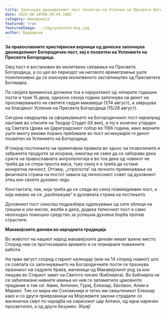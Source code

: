 ```yaml
---
title: Започнува двонеделниот пост посветен на Успение на Пресвета Богородица
date: 2023-08-14T08:39:44.190Z
category: македонија
featured: true
featuredImage: ../img/presveta-bog.jpg
author: Вардарски
---
```

**За православните христијански верници од денеска започнува двонеделниот Богородичен пост, кој е посветен на Успението на Пресвета Богородица.**

<!--StartFragment-->

Овој пост е востановен во молитвено сеќавање на Пресвета Богородица, а со цел во периодот на неговото времетраење уште поинтензивно да се изискува молитвеното застапништво од Пресветата Богомајка.

По својата временска должина тоа е најкраткиот од четирите годишни пости и трае 15 дена, односно секоја година започнува на денот на прославувањето на светите седум макавејци (1/14 август), а завршува на благденот Успение на Пресвета Богородица (15/28 август).

Сигурни сведоштва за оформувањето на Богородичниот пост најнапред наоѓаме во списите на Теодор Студит (IX век), а тој е конечно утврден од Светата Црква на Цариградскиот собор во 1166 година, иако верните уште многу векови порано пребивале во пост исчекувајќи го денот посветен на Успението на Богородица.

И покрај постоењето на ориентирни правила во однос на позволените и забранети продукти за исхрана, никогаш не смее да се заборави дека сржта на православната антропологија е во тоа дека од човекот не треба да се стори проста маса, туку секој е и треба да остане конкретна личност, Оттаму, „строгоста“ на личното применување на физичката страна на постот зависи од личносниот совет од духовниот отец кон своето духовно чедо.

Константата, пак, која треба да се следи во секој повеќедневен пост, а која никако не се „разблажува“ е духовната страна на постењето.

Духовниот пост секогаш подразбира одрекување од сите облици на грешни и зли мисли, желби и дела, додека телесниот пост е само неопходно помошно средство за успешна духовна борба против страстите.

**Макавејските денови во народната традиција**

Во животот на нашиот народ макавејските денови имаат важно место. Според нив се прогнозирало времето и се планирале поважните работи.

На први август според стариот календар (или на 14 според новиот) што се совпаѓа со започнувањето на Богородичните пости се празнува празникот на седумте браќа, маченици од Макавејскиот род за кои пишува во Стариот завет на Светото писмо (Библијата). Во Библијата не се забележани нивните имиња но нив ги запаметило црковното предание и тие се: Авим, Антонин, Гуриј, Елеазар, Евсевон, Алим и Маркел. Тие со мајка им Соломонија и татко им свештеникот Елеазар како и со други приврзаници на Мојсиевите закони страдале со маченичка смрт по наредба на сирискиот цар Антиох, од едни наречен просветител, а од други безумен. (Крај)

<!--EndFragment-->

<!--EndFragment-->